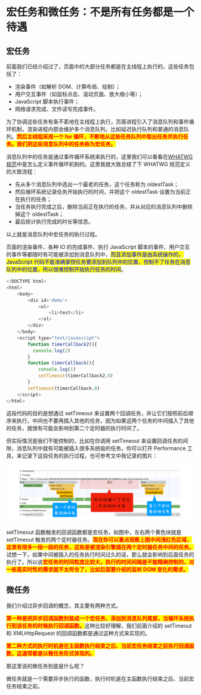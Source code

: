 # 宏任务和微任务：不是所有任务都是一个待遇

## ​宏任务

前面我们已经介绍过了，页面中的大部分任务都是在主线程上执行的，这些任务包括了：

* 渲染事件（如解析 DOM、计算布局、绘制）；
* 用户交互事件（如鼠标点击、滚动页面、放大缩小等）；
* JavaScript 脚本执行事件；
* 网络请求完成、文件读写完成事件。

为了协调这些任务有条不紊地在主线程上执行，页面进程引入了消息队列和事件循环机制，渲染进程内部会维护多个消息队列，比如延迟执行队列和普通的消息队列。<mark style="color:red;">**然后主线程采用一个 for 循环，不断地从这些任务队列中取出任务并执行任务。我们把这些消息队列中的任务称为宏任务。**</mark>

消息队列中的任务是通过事件循环系统来执行的，这里我们可以看看在[WHATWG 规范](https://html.spec.whatwg.org/multipage/webappapis.html#event-loop-processing-model)中是怎么定义事件循环机制的。这里我就大致总结了下 WHATWG 规范定义的大致流程：

* 先从多个消息队列中选出一个最老的任务，这个任务称为 oldestTask；
* 然后循环系统记录任务开始执行的时间，并把这个 oldestTask 设置为当前正在执行的任务；
* 当任务执行完成之后，删除当前正在执行的任务，并从对应的消息队列中删除掉这个 oldestTask；
* 最后统计执行完成的时长等信息。

以上就是消息队列中宏任务的执行过程。

页面的渲染事件、各种 IO 的完成事件、执行 JavaScript 脚本的事件、用户交互的事件等都随时有可能被添加到消息队列中，<mark style="color:blue;">而且添加事件是由系统操作的，JavaScript 代码不能准确掌控任务要添加到队列中的位置，控制不了任务在消息队列中的位置，所以很难控制开始执行任务的时间</mark>。

```javascript
<!DOCTYPE html>
<html>
    <body>
        <div id='demo'>
            <ol>
                <li>test</li>
            </ol>
        </div>
    </body>
    <script type="text/javascript">
        function timerCallback2(){
          console.log(2)
        }
        function timerCallback(){
            console.log(1)
            setTimeout(timerCallback2,0)
        }
        setTimeout(timerCallback,0)
    </script>
</html>
```

这段代码的目的是想通过 setTimeout 来设置两个回调任务，并让它们按照前后顺序来执行，中间也不要再插入其他的任务，因为如果这两个任务的中间插入了其他的任务，就很有可能会影响到第二个定时器的执行时间了。

但实际情况是我们不能控制的，比如在你调用 setTimeout 来设置回调任务的间隙，消息队列中就有可能被插入很多系统级的任务。你可以打开 Performance 工具，来记录下这段任务的执行过程，也可参考文中我记录的图片：

![](<../../.gitbook/assets/image (67).png>)

setTimeout 函数触发的回调函数都是宏任务，如图中，左右两个黄色块就是 setTimeout 触发的两个定时器任务。<mark style="color:red;">**现在你可以重点观察上图中间浅红色区域，这里有很多一段一段的任务，这些是被渲染引擎插在两个定时器任务中间的任务。**</mark>试想一下，如果中间被插入的任务执行时间过久的话，那么就会影响到后面任务的执行了。所以说<mark style="color:red;">**宏任务的时间粒度比较大，执行的时间间隔是不能精确控制的，对一些高实时性的需求就不太符合了，比如后面要介绍的监听 DOM 变化的需求。**</mark>

## 微任务

我们介绍过异步回调的概念，其主要有两种方式。

<mark style="color:red;">**第一种是把异步回调函数封装成一个宏任务，添加到消息队列尾部，当循环系统执行到该任务的时候执行回调函数。**</mark>这种比较好理解，我们前面介绍的 setTimeout 和 XMLHttpRequest 的回调函数都是通过这种方式来实现的。

<mark style="color:red;">**第二种方式的执行时机是在主函数执行结束之后、当前宏任务结束之前执行回调函数，这通常都是以微任务形式体现的。**</mark>

那这里说的微任务到底是什么呢？

微任务就是一个需要异步执行的函数，执行时机是在主函数执行结束之后、当前宏任务结束之前。
